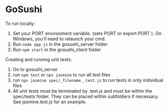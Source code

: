# GoSushi

To run locally:

1. Set your PORT environment variable. (setx PORT <numnber> or export PORT <number>). On Windows, you'll need to relaunch your cmd.
2. Run `node app.js` in the gosushi_server folder
3. Run `npm start` in the gosushi_client folder

Creating and running unit tests:
    
1. Go to gosushi_server
2. run `npm test` or `npx jasmine` to run all test files
3. run `npx jasmine spec/_filename_.test.js` to run tests in only individual files
4. All unit tests must be terminated by .test.js and must be within the spec/tests folder.
   They can be placed within subfolders if necessary. See jasmine.test.js for an example.

